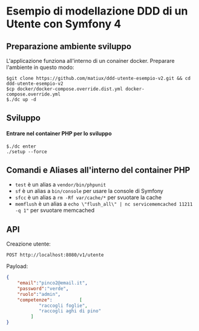 Esempio di modellazione DDD di un Utente con Symfony 4
========================

## Preparazione ambiente sviluppo
L'applicazione funziona all'interno di un conainer docker. Preparare l'ambiente in questo modo:

```
$git clone https://github.com/matiux/ddd-utente-esempio-v2.git && cd ddd-utente-esempio-v2
$cp docker/docker-compose.override.dist.yml docker-compose.override.yml
$./dc up -d
```

## Sviluppo

#### Entrare nel container PHP per lo sviluppo
```
$./dc enter
./setup --force
```

## Comandi e Aliases all'interno del container PHP

* `test` è un alias a `vendor/bin/phpunit`
* `sf` è un alias a `bin/console` per usare la console di Symfony
* `sfcc` è un alias a `rm -Rf var/cache/*` per svuotare la cache
* `memflush` è un alias a `echo \"flush_all\" | nc servicememcached 11211 -q 1"` per svuotare memcached


## API

Creazione utente:

`POST http://localhost:8080/v1/utente`

Payload:
```json
{
	"email":"pinco2@email.it",
	"password":"verde",
	"ruolo":"admin",
	"competenze":          [
            "raccogli foglie",
            "raccogli aghi di pino"
         ]
}
```
